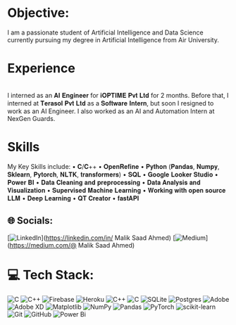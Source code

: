  # Objective:
I am a passionate student of Artificial Intelligence and Data Science currently pursuing my degree in Artificial Intelligence from Air University.

# Experience
<br>I interned as an 𝐀𝐈 𝐄𝐧𝐠𝐢𝐧𝐞𝐞𝐫 for 𝐢𝐎𝐏𝐓𝐈𝐌𝐄 𝐏𝐯𝐭 𝐋𝐭𝐝 for 2 months. Before that, I interned at 𝐓𝐞𝐫𝐚𝐬𝐨𝐥 𝐏𝐯𝐭 𝐋𝐭𝐝 as a 𝐒𝐨𝐟𝐭𝐰𝐚𝐫𝐞 𝐈𝐧𝐭𝐞𝐫𝐧, but soon I resigned to work as an AI Engineer. I also worked as an AI and Automation Intern at NexGen Guards.

# Skills
My Key Skills include:
  • 𝐂/𝐂++
  • 𝐎𝐩𝐞𝐧𝐑𝐞𝐟𝐢𝐧𝐞
 • 𝐏𝐲𝐭𝐡𝐨𝐧 (𝐏𝐚𝐧𝐝𝐚𝐬, 𝐍𝐮𝐦𝐩𝐲, 𝐒𝐤𝐥𝐞𝐚𝐫𝐧, 𝐏𝐲𝐭𝐨𝐫𝐜𝐡, 𝐍𝐋𝐓𝐊, 𝐭𝐫𝐚𝐧𝐬𝐟𝐨𝐫𝐦𝐞𝐫𝐬)
 • 𝐒𝐐𝐋
 • 𝐆𝐨𝐨𝐠𝐥𝐞 𝐋𝐨𝐨𝐤𝐞𝐫 𝐒𝐭𝐮𝐝𝐢𝐨
 • 𝐏𝐨𝐰𝐞𝐫 𝐁𝐈
 • 𝐃𝐚𝐭𝐚 𝐂𝐥𝐞𝐚𝐧𝐢𝐧𝐠 𝐚𝐧𝐝 𝐩𝐫𝐞𝐩𝐫𝐨𝐜𝐞𝐬𝐬𝐢𝐧𝐠
 • 𝐃𝐚𝐭𝐚 𝐀𝐧𝐚𝐥𝐲𝐬𝐢𝐬 𝐚𝐧𝐝 𝐕𝐢𝐬𝐮𝐚𝐥𝐢𝐳𝐚𝐭𝐢𝐨𝐧
 • 𝐒𝐮𝐩𝐞𝐫𝐯𝐢𝐬𝐞𝐝 𝐌𝐚𝐜𝐡𝐢𝐧𝐞 𝐋𝐞𝐚𝐫𝐧𝐢𝐧𝐠
 • 𝐖𝐨𝐫𝐤𝐢𝐧𝐠 𝐰𝐢𝐭𝐡 𝐨𝐩𝐞𝐧 𝐬𝐨𝐮𝐫𝐜𝐞 𝐋𝐋𝐌 
 • 𝐃𝐞𝐞𝐩 𝐋𝐞𝐚𝐫𝐧𝐢𝐧𝐠
 • 𝐐𝐓 𝐂𝐫𝐞𝐚𝐭𝐨𝐫
 • 𝐟𝐚𝐬𝐭𝐀𝐏𝐈 

## 🌐 Socials:
[![LinkedIn](https://img.shields.io/badge/LinkedIn-%230077B5.svg?logo=linkedin&logoColor=white)](https://linkedin.com/in/ Malik Saad Ahmed) [![Medium](https://img.shields.io/badge/Medium-12100E?logo=medium&logoColor=white)](https://medium.com/@ Malik Saad Ahmed) 

# 💻 Tech Stack:
![C](https://img.shields.io/badge/c-%2300599C.svg?style=for-the-badge&logo=c&logoColor=white) ![C++](https://img.shields.io/badge/c++-%2300599C.svg?style=for-the-badge&logo=c%2B%2B&logoColor=white) ![Firebase](https://img.shields.io/badge/firebase-%23039BE5.svg?style=for-the-badge&logo=firebase) ![Heroku](https://img.shields.io/badge/heroku-%23430098.svg?style=for-the-badge&logo=heroku&logoColor=white) ![C++](https://img.shields.io/badge/c++-%2300599C.svg?style=for-the-badge&logo=c%2B%2B&logoColor=white) ![C](https://img.shields.io/badge/c-%2300599C.svg?style=for-the-badge&logo=c&logoColor=white) ![SQLite](https://img.shields.io/badge/sqlite-%2307405e.svg?style=for-the-badge&logo=sqlite&logoColor=white) ![Postgres](https://img.shields.io/badge/postgres-%23316192.svg?style=for-the-badge&logo=postgresql&logoColor=white) ![Adobe](https://img.shields.io/badge/adobe-%23FF0000.svg?style=for-the-badge&logo=adobe&logoColor=white) ![Adobe XD](https://img.shields.io/badge/Adobe%20XD-470137?style=for-the-badge&logo=Adobe%20XD&logoColor=#FF61F6) ![Matplotlib](https://img.shields.io/badge/Matplotlib-%23ffffff.svg?style=for-the-badge&logo=Matplotlib&logoColor=black) ![NumPy](https://img.shields.io/badge/numpy-%23013243.svg?style=for-the-badge&logo=numpy&logoColor=white) ![Pandas](https://img.shields.io/badge/pandas-%23150458.svg?style=for-the-badge&logo=pandas&logoColor=white) ![PyTorch](https://img.shields.io/badge/PyTorch-%23EE4C2C.svg?style=for-the-badge&logo=PyTorch&logoColor=white) ![scikit-learn](https://img.shields.io/badge/scikit--learn-%23F7931E.svg?style=for-the-badge&logo=scikit-learn&logoColor=white) ![Git](https://img.shields.io/badge/git-%23F05033.svg?style=for-the-badge&logo=git&logoColor=white) ![GitHub](https://img.shields.io/badge/github-%23121011.svg?style=for-the-badge&logo=github&logoColor=white) ![Power Bi](https://img.shields.io/badge/power_bi-F2C811?style=for-the-badge&logo=powerbi&logoColor=black)

<!-- Proudly created with GPRM ( https://gprm.itsvg.in ) -->
